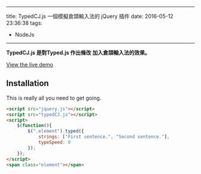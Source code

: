 ----
title: TypedCJ.js 一個模擬倉頡輸入法的 jQuery 插件
date: 2016-05-12 23:36:38
tags:
- NodeJs
----
**TypedCJ.js 是對Typed.js 作出條改 加入倉頡輸入法的效果。**

[View the live demo](http://blog.sukitsuki.com/TypedCJ.js/)


## Installation
This is really all you need to get going.

```html
<script src="jquery.js"></script>
<script src="typedCJ.js"></script>
<script>
	$(function(){
		$(".element").typed({
			strings: ["First sentence.", "Second sentence."],
			typeSpeed: 0
		});
	});
</script>
<span class="element"></span>
```